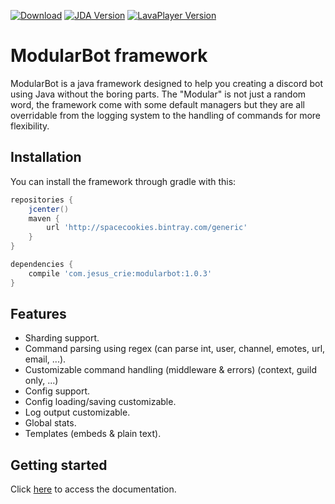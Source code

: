 [![Download](https://api.bintray.com/packages/spacecookies/generic/modularbot/images/download.svg)](https://bintray.com/spacecookies/generic/modularbot/_latestVersion)
[![JDA Version](https://img.shields.io/badge/JDA-3.2.0__242-brightgreen.svg)](https://github.com/DV8FromTheWorld/JDA)
[![LavaPlayer Version](https://img.shields.io/badge/LavaPlayer-1.2.42-brightgreen.svg)](https://github.com/sedmelluq/lavaplayer)

# ModularBot framework
ModularBot is a java framework designed to help you creating a discord bot using Java without the boring parts.
The "Modular" is not just a random word, the framework come with some default managers but they are all overridable from the logging system to the handling of commands for more flexibility.

## Installation
You can install the framework through gradle with this:
```gradle
repositories {
    jcenter()
    maven {
        url 'http://spacecookies.bintray.com/generic'
    }
}

dependencies {
    compile 'com.jesus_crie:modularbot:1.0.3'
}
```

## Features
- Sharding support.
- Command parsing using regex (can parse int, user, channel, emotes, url, email, ...).
- Customizable command handling (middleware & errors) (context, guild only, ...)
- Config support.
- Config loading/saving customizable.
- Log output customizable.
- Global stats.
- Templates (embeds & plain text).

## Getting started
Click [here](https://github.com/JesusCrie/ModularBot/wiki) to access the documentation.